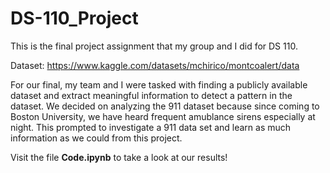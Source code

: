 # DS-110_Project
This is the final project assignment that my group and I did for DS 110.

Dataset: https://www.kaggle.com/datasets/mchirico/montcoalert/data

For our final, my team and I were tasked with finding a publicly available dataset and extract meaningful information to detect a pattern in the dataset. We decided on analyzing the 911 dataset because since coming to Boston University, we have heard frequent amublance sirens especially at night. This prompted to investigate a 911 data set and learn as much information as we could from this project.

Visit the file **Code.ipynb** to take a look at our results!
